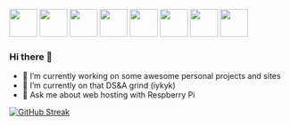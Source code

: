 <div id="header">
  <img src="https://cdn.jsdelivr.net/gh/devicons/devicon/icons/javascript/javascript-original.svg" width="50"/>
  <img src="https://cdn.jsdelivr.net/gh/devicons/devicon/icons/ruby/ruby-original.svg" width="50"/>
  <img src="https://cdn.jsdelivr.net/gh/devicons/devicon/icons/react/react-original.svg" width="50"/>
  <img src="https://cdn.jsdelivr.net/gh/devicons/devicon/icons/rails/rails-original-wordmark.svg" width="50"/>
  <img src="https://cdn.jsdelivr.net/gh/devicons/devicon/icons/raspberrypi/raspberrypi-original.svg" width="50"/>
  <img src="https://cdn.jsdelivr.net/gh/devicons/devicon/icons/html5/html5-original.svg" width="50"/>
  <img src="https://cdn.jsdelivr.net/gh/devicons/devicon/icons/css3/css3-original.svg" width="50"/>
  <img src="https://cdn.jsdelivr.net/gh/devicons/devicon/icons/nginx/nginx-original.svg" width="50"/>
</div>

### Hi there 👋

- 🔭 I’m currently working on some awesome personal projects and sites
- 🌱 I’m currently on that DS&A grind (iykyk)
- 💬 Ask me about web hosting with Respberry Pi

[![GitHub Streak](http://github-readme-streak-stats.herokuapp.com?user=heyspence&theme=dark&background=000000)](https://git.io/streak-stats)

<!--
**heyspence/heyspence** is a ✨ _special_ ✨ repository because its `README.md` (this file) appears on your GitHub profile.

Here are some ideas to get you started:

- 🔭 I’m currently working on ...
- 🌱 I’m currently learning ...
- 👯 I’m looking to collaborate on ...
- 🤔 I’m looking for help with ...
- 💬 Ask me about ...
- 📫 How to reach me: ...
- 😄 Pronouns: ...
- ⚡ Fun fact: ...
-->
